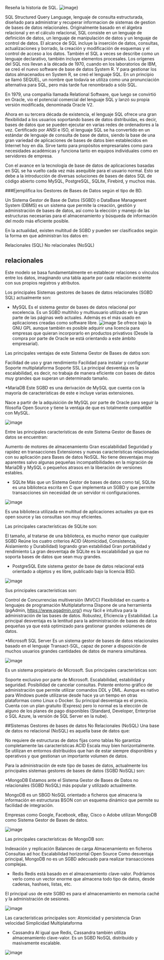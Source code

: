 Reseña la historia de SQL.
![image](https://user-images.githubusercontent.com/103066682/168112565-b9ac4f38-589c-424a-ace7-02f1a0321727.png)}


SQL
Structured Query Language, lenguaje de consulta estructurada, diseñado para administrar y recuperar informacion de sistemas de gestion de bases de datos relacionales.
Originalmente basado en el álgebra relacional y en el cálculo relacional, SQL consiste en un lenguaje de definición de datos, un lenguaje de manipulación de datos y un lenguaje de control de datos. El alcance de SQL incluye la inserción de datos, consultas, actualizaciones y borrado, la creación y modificación de esquemas y el control de acceso a los datos. También el SQL a veces se describe como un lenguaje declarativo, también incluye elementos procesales.
Los orígenes del SQL nos llevan a la década de 1970, cuando en los laboratorios de IBM, se creó el nuevo software de base de datos System R. Y para gestionar los datos almacenados en System R, se creó el lenguaje SQL. En un principio se llamó SEQUEL, un nombre que todavía se utiliza como una pronunciación alternativa para SQL, pero más tarde fue renombrado a sólo SQL.

En 1979, una compañía llamada Relational Software, que luego se convirtió en Oracle, vio el potencial comercial del lenguaje SQL y lanzó su propia versión modificada, denominada Oracle V2.

Ahora en su tercera década de existencia, el lenguaje SQL ofrece una gran flexibilidad a los usuarios soportando bases de datos distribuidas, es decir, bases de datos que se pueden ejecutar en varias redes de ordenadores a la vez. Certificado por ANSI e ISO, el lenguaje SQL se ha convertido en un estándar de lenguaje de consulta de base de datos, siendo la base de una gran variedad de aplicaciones de bases de datos bien establecidos en Internet hoy en día. Sirve tanto para propósitos empresariales como para necesidades académicas y funciona tanto en equipos individuales como en servidores de empresa.

Con el avance en la tecnología de base de datos de aplicaciones basadas en SQL se ha vuelto cada vez más asequible para el usuario normal. Esto se debe a la introducción de diversas soluciones de bases de datos SQL de código abierto como MySQL, PostgreSQL, SQLite, Firebird, y muchos más.  


###Ejemplifica los Gestores de Bases de Datos según el tipo de BD.


Un Sistema Gestor de Base de Datos (SGBD) o DataBase Managenent System (DBMS) es un sistema que permite la creación, gestión y administración de bases de datos, así como la elección y manejo de las estructuras necesarias para el almacenamiento y búsqueda de información del modo más eficiente posible.

En la actualidad, existen multitud de SGBD y pueden ser clasificados según la forma en que administran los datos en:

Relacionales (SQL)
No relacionales (NoSQL)

## relacionales
Este modelo se basa fundamentalmente en establecer relaciones o vínculos entre los datos, imaginando una tabla aparte por cada relación existente con sus propios registros y atributos.

Los principales Sistemas gestores de bases de datos relacionales (SGBD SQL) actualmente son:

* MySQL
Es el sistema gestor de bases de datos relacional por excelencia.
Es un SGBD multihilo y multiusuario utilizado en la gran parte de las páginas web actuales. Además es el más usado en aplicaciones creadas como software libre.
![image](https://user-images.githubusercontent.com/103066682/168115202-5718e4f4-02fb-4b6b-8d24-463194316fb7.png)
Se ofrece bajo la GNU GPL aunque también es posible adquirir una licencia para empresas que quieran incorporarlo en productos privativos (Desde la compra por parte de Oracle se está orientando a este ámbito empresarial).

Las principales ventajas de este Sistema Gestor de Bases de datos son:

Facilidad de uso y gran rendimiento
Facilidad para instalar y configurar
Soporte multiplataforma
Soporte SSL
La principal desventaja es la escalabilidad, es decir, no trabaja de manera eficiente con bases de datos muy grandes que superan un determinado tamaño.

*MariaDB
Este SGBD es una derivación de MySQL que cuenta con la mayoría de características de este e incluye varias extensiones.

Nace a partir de la adquisición de MySQL por parte de Oracle para seguir la filosofía Open Source y tiene la ventaja de que es totalmente compatible con MySQL.

![image](https://user-images.githubusercontent.com/103066682/168115488-f4687c55-0df0-4298-8af0-ef4ba8749e0b.png)

Entre las principales características de este Sistema Gestor de Bases de datos se encuentran:

Aumento de motores de almacenamiento
Gran escalabilidad
Seguridad y rapidez en transacciones
Extensiones y nuevas características relacionadas con su aplicación para Bases de datos NoSQL.
No tiene desventajas muy aparentes salvo algunas pequeñas incompatibilidades en la migración de MariaDB y MySQL o pequeños atrasos en la liberación de versiones estables.

* SQLite
Más que un Sistema Gestor de bases de datos como tal, SQLite es una biblioteca escrita en C que implementa un SGBD y que permite transacciones sin necesidad de un servidor ni configuraciones.

![image](https://user-images.githubusercontent.com/103066682/168115693-70f6eefb-5d16-4ee3-b4ed-13e2dc62fcb8.png)


Es una biblioteca utilizada en multitud de aplicaciones actuales ya que es open source y las consultas son muy eficientes.

Las principales características de SQLite son:

El tamaño, al tratarse de una biblioteca, es mucho menor que cualquier SGBD
Reúne los cuatro criterios ACID (Atomicidad, Consistencia, Aislamiento y Durabilidad) logrando gran estabilidad
Gran portabilidad y rendimiento
La gran desventaja de SQLite es la escalabilidad ya que no soporta bases de datos que sean muy grandes.


* PostgreSQL
Este sistema gestor de base de datos relacional está orientado a objetos y es libre, publicado bajo la licencia BSD.

![image](https://user-images.githubusercontent.com/103066682/168115938-5ffe3089-29db-404b-a295-74992ad7f592.png)

Sus principales características son:

Control de Concurrencias multiversión (MVCC)
Flexibilidad en cuanto a lenguajes de programación
Multiplataforma
Dispone de una herramienta (pgAdmin, https://www.pgadmin.org/) muy fácil e intuitiva para la administración de las bases de datos.
Robustez, Eficiencia y Estabilidad.
La principal desventaja es la lentitud para la administración de bases de datos pequeñas ya que está optimizado para gestionar grandes volúmenes de datos.

*Microsoft SQL Server
Es un sistema gestor de bases de datos relacionales basado en el lenguaje Transact-SQL, capaz de poner a disposición de muchos usuarios grandes cantidades de datos de manera simultánea.

![image](https://user-images.githubusercontent.com/103066682/168116132-a7c7b96f-397c-42e4-8b86-bdb70be159e8.png)



Es un sistema propietario de Microsoft. Sus principales características son:

Soporte exclusivo por parte de Microsoft.
Escalabilidad, estabilidad y seguridad.
Posibilidad de cancelar consultas.
Potente entorno gráfico de administración que permite utilizar comandos DDL y DML.
Aunque es nativo para Windows puede utilizarse desde hace ya un tiempo en otras plataformas como Linux o Docker.
Su principal desventaja es el precio. Cuenta con un plan gratuito (Express) pero lo normal es la elección de alguno de los planes de pago disponibles (Standard, Developer, Enterprise o SQL Azure, la versión de SQL Server en la nube).

##Sistemas Gestores de bases de datos No Relacionales (NoSQL)
Una base de datos no relacional (NoSQL) es aquella base de datos que:

No requiere de estructuras de datos fijas como tablas
No garantiza completamente las características ACID
Escala muy bien horizontalmente.
Se utilizan en entornos distribuidos que han de estar siempre disponibles y operativos y que gestionan un importante volumen de datos.

Para la administración de este tipo de bases de datos, actualmente los principales sistemas gestores de bases de datos (SGBD NoSQL) son:

*MongoDB
Estamos ante el Sistema Gestor de Bases de Datos no relacionales (SGBD NoSQL) más popular y utilizado actualmente.

MongoDB es un SBGD NoSQL orientado a ficheros que almacena la información en estructuras BSON con un esquema dinámico que permite su facilidad de integración.

Empresas como Google, Facebook, eBay, Cisco o Adobe utilizan MongoDB como Sistema Gestor de Bases de datos.

![image](https://user-images.githubusercontent.com/103066682/168116663-3d4dd32d-5a8e-40fd-81bc-1b6f59e9231e.png)

Las principales características de MongoDB son:

Indexación y replicación
Balanceo de carga
Almacenamiento en ficheros
Consultas ad hoc
Escalabilidad horizontal
Open Source
Como desventaja principal, MongoDB no es un SGBD adecuado para realizar transacciones complejas.

* Redis
Redis está basado en el almacenamiento clave-valor. Podríamos verlo como un vector enorme que almacena todo tipo de datos, desde cadenas, hashses, listas, etc.

El principal uso de este SGBD es para el almacenamiento en memoria caché y la administración de sesiones.

![image](https://user-images.githubusercontent.com/103066682/168116908-91230e6e-5231-4f80-8708-39900637d892.png)


Las características principales son:
Atomicidad y persistencia
Gran velocidad
Simplicidad
Multiplataforma

* Cassandra
Al igual que Redis, Cassandra también utiliza almacenamiento clave-valor. Es un SGBD NoSQL distribuido y masivamente escalable.

![image](https://user-images.githubusercontent.com/103066682/168117129-80ebec06-974f-42d6-b983-3238e61857c9.png)

